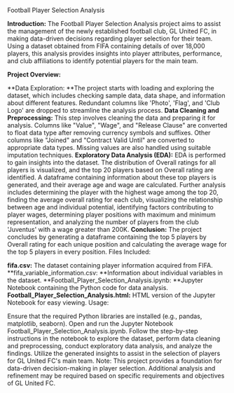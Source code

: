 Football Player Selection Analysis

**Introduction:**
The Football Player Selection Analysis project aims to assist the management of the newly established football club, GL United FC, in making data-driven decisions regarding player selection for their team. Using a dataset obtained from FIFA containing details of over 18,000 players, this analysis provides insights into player attributes, performance, and club affiliations to identify potential players for the main team.

**Project Overview:**

**Data Exploration: **The project starts with loading and exploring the dataset, which includes checking sample data, data shape, and information about different features. Redundant columns like 'Photo', 'Flag', and 'Club Logo' are dropped to streamline the analysis process.
**Data Cleaning and Preprocessing:** This step involves cleaning the data and preparing it for analysis. Columns like "Value", "Wage", and "Release Clause" are converted to float data type after removing currency symbols and suffixes. Other columns like "Joined" and "Contract Valid Until" are converted to appropriate data types. Missing values are also handled using suitable imputation techniques.
**Exploratory Data Analysis (EDA):** EDA is performed to gain insights into the dataset. The distribution of Overall ratings for all players is visualized, and the top 20 players based on Overall rating are identified. A dataframe containing information about these top players is generated, and their average age and wage are calculated. Further analysis includes determining the player with the highest wage among the top 20, finding the average overall rating for each club, visualizing the relationship between age and individual potential, identifying factors contributing to player wages, determining player positions with maximum and minimum representation, and analyzing the number of players from the club 'Juventus' with a wage greater than 200K.
**Conclusion:** The project concludes by generating a dataframe containing the top 5 players by Overall rating for each unique position and calculating the average wage for the top 5 players in every position.
Files Included:

**fifa.csv:** The dataset containing player information acquired from FIFA.
**fifa_variable_information.csv: **Information about individual variables in the dataset.
**Football_Player_Selection_Analysis.ipynb: **Jupyter Notebook containing the Python code for data analysis.
**Football_Player_Selection_Analysis.html:** HTML version of the Jupyter Notebook for easy viewing.
Usage:

Ensure that the required Python libraries are installed (e.g., pandas, matplotlib, seaborn).
Open and run the Jupyter Notebook Football_Player_Selection_Analysis.ipynb.
Follow the step-by-step instructions in the notebook to explore the dataset, perform data cleaning and preprocessing, conduct exploratory data analysis, and analyze the findings.
Utilize the generated insights to assist in the selection of players for GL United FC's main team.
Note: This project provides a foundation for data-driven decision-making in player selection. Additional analysis and refinement may be required based on specific requirements and objectives of GL United FC.
